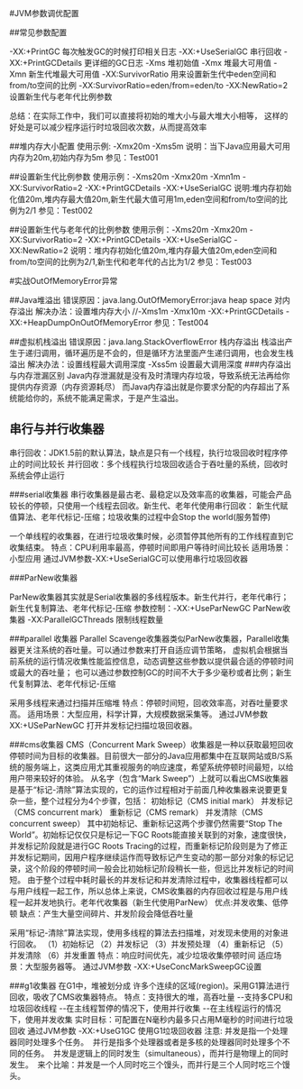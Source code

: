 #JVM参数调优配置

##常见参数配置

-XX:+PrintGC   每次触发GC的时候打印相关日志
-XX:+UseSerialGC  串行回收
-XX:+PrintGCDetails 更详细的GC日志
-Xms   堆初始值
-Xmx   堆最大可用值
-Xmn   新生代堆最大可用值
-XX:SurvivorRatio  用来设置新生代中eden空间和from/to空间的比例 -XX:SurvivorRatio=eden/from=eden/to
-XX:NewRatio=2  设置新生代与老年代比例参数

总结：在实际工作中，我们可以直接将初始的堆大小与最大堆大小相等，
这样的好处是可以减少程序运行时垃圾回收次数，从而提高效率

##堆内存大小配置
使用示例: -Xmx20m -Xms5m
说明：当下Java应用最大可用内存为20m,初始内存为5m
参见：Test001

##设置新生代比例参数
使用示例：-Xms20m -Xmx20m -Xmn1m -XX:SurvivorRatio=2 -XX:+PrintGCDetails -XX:+UseSerialGC
说明:堆内存初始化值20m,堆内存最大值20m,新生代最大值可用1m,eden空间和from/to空间的比例为2/1
参见：Test002

##设置新生代与老年代的比例参数
使用示例：-Xms20m -Xmx20m -XX:SurvivorRatio=2 -XX:+PrintGCDetails -XX:+UseSerialGC -XX:NewRatio=2
说明：堆内存初始化值20m,堆内存最大值20m,eden空间和from/to空间的比例为2/1,新生代和老年代的占比为1/2 
参见：Test003

#实战OutOfMemoryError异常

##Java堆溢出 
错误原因：java.lang.OutOfMemoryError:java heap space 对内存溢出
解决办法：设置堆内存大小 //-Xms1m -Xmx10m -XX:+PrintGCDetails -XX:+HeapDumpOnOutOfMemoryError
参见：Test004

##虚拟机栈溢出
错误原因：java.lang.StackOverflowError 栈内存溢出
栈溢出产生于递归调用，循环遍历是不会的，但是循环方法里面产生递归调用，也会发生栈溢出
解决办法：设置线程最大调用深度
-Xss5m 设置最大调用深度
###内存溢出与内存泄漏区别
Java内存泄漏就是没有及时清理内存垃圾，导致系统无法再给你提供内存资源（内存资源耗尽）
而Java内存溢出就是你要求分配的内存超出了系统能给你的，系统不能满足需求，于是产生溢出。

## 串行与并行收集器
串行回收：JDK1.5前的默认算法，缺点是只有一个线程，执行垃圾回收时程序停止的时间比较长
并行回收：多个线程执行垃圾回收适合于吞吐量的系统，回收时系统会停止运行

###serial收集器
串行收集器是最古老、最稳定以及效率高的收集器，可能会产品较长的停顿，只使用一个线程去回收。新生代、老年代使用串行回收：
新生代赋值算法、老年代标记-压缩；垃圾收集的过程中会Stop the world(服务暂停)

一个单线程的收集器，在进行垃圾收集时候，必须暂停其他所有的工作线程直到它收集结束。
特点：CPU利用率最高，停顿时间即用户等待时间比较长
适用场景：小型应用
通过JVM参数-XX:+UseSerialGC可以使用串行垃圾回收器

###ParNew收集器

ParNew收集器其实就是Serial收集器的多线程版本。新生代并行，老年代串行；新生代复制算法、老年代标记-压缩
参数控制：-XX:+UseParNewGC  ParNew收集器
-XX:ParallelGCThreads 限制线程数量

###parallel 收集器
Parallel Scavenge收集器类似ParNew收集器，Parallel收集器更关注系统的吞吐量。可以通过参数来打开自适应调节策略，
虚拟机会根据当前系统的运行情况收集性能监控信息，动态调整这些参数以提供最合适的停顿时间或最大的吞吐量；
也可以通过参数控制GC的时间不大于多少毫秒或者比例；新生代复制算法、老年代标记-压缩

采用多线程来通过扫描并压缩堆
特点：停顿时间短，回收效率高，对吞吐量要求高。
适用场景：大型应用，科学计算，大规模数据采集等。
通过JVM参数 XX:+USeParNewGC 打开并发标记扫描垃圾回收器。

###cms收集器
CMS（Concurrent Mark Sweep）收集器是一种以获取最短回收停顿时间为目标的收集器。目前很大一部分的Java应用都集中在互联网站或B/S系统的服务端上，这类应用尤其重视服务的响应速度，希望系统停顿时间最短，以给用户带来较好的体验。
从名字（包含“Mark Sweep”）上就可以看出CMS收集器是基于“标记-清除”算法实现的，它的运作过程相对于前面几种收集器来说要更复杂一些，整个过程分为4个步骤，包括： 
初始标记（CMS initial mark）
并发标记（CMS concurrent mark）
重新标记（CMS remark）
并发清除（CMS concurrent sweep）
其中初始标记、重新标记这两个步骤仍然需要“Stop The World”。初始标记仅仅只是标记一下GC Roots能直接关联到的对象，速度很快，并发标记阶段就是进行GC Roots Tracing的过程，而重新标记阶段则是为了修正并发标记期间，因用户程序继续运作而导致标记产生变动的那一部分对象的标记记录，这个阶段的停顿时间一般会比初始标记阶段稍长一些，但远比并发标记的时间短。 
   由于整个过程中耗时最长的并发标记和并发清除过程中，收集器线程都可以与用户线程一起工作，所以总体上来说，CMS收集器的内存回收过程是与用户线程一起并发地执行。老年代收集器（新生代使用ParNew）
 优点:并发收集、低停顿 
缺点：产生大量空间碎片、并发阶段会降低吞吐量

采用“标记-清除”算法实现，使用多线程的算法去扫描堆，对发现未使用的对象进行回收。
（1）初始标记
（2）并发标记
（3）并发预处理
（4）重新标记
（5）并发清除
（6）并发重置
特点：响应时间优先，减少垃圾收集停顿时间
适应场景：大型服务器等。
通过JVM参数 -XX:+UseConcMarkSweepGC设置

###g1收集器
在G1中，堆被划分成 许多个连续的区域(region)。采用G1算法进行回收，吸收了CMS收集器特点。
特点：支持很大的堆，高吞吐量
  --支持多CPU和垃圾回收线程
  --在主线程暂停的情况下，使用并行收集
  --在主线程运行的情况下，使用并发收集
实时目标：可配置在N毫秒内最多只占用M毫秒的时间进行垃圾回收
通过JVM参数 -XX:+UseG1GC 使用G1垃圾回收器
注意: 并发是指一个处理器同时处理多个任务。 
并行是指多个处理器或者是多核的处理器同时处理多个不同的任务。 
并发是逻辑上的同时发生（simultaneous），而并行是物理上的同时发生。 
来个比喻：并发是一个人同时吃三个馒头，而并行是三个人同时吃三个馒头。 











































